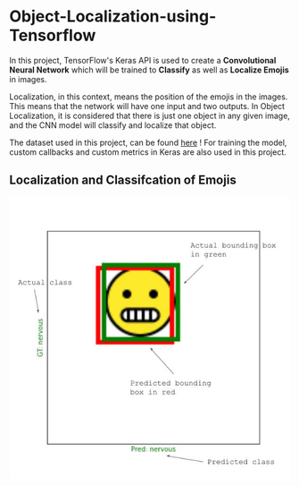 # Object-Localization-using-Tensorflow

In this  project, TensorFlow's Keras API is used to create a **Convolutional Neural Network** which will be trained to **Classify** as well as **Localize Emojis** in images. 

Localization, in this context, means the position of the emojis in the images. This means that the network will have one input and two outputs. In Object Localization, it is considered that there is just one object in any given image, and the CNN model will classify and localize that object. 

The dataset used in this project, can be found [here](https://github.com/hfg-gmuend/openmoji/releases/latest/download/openmoji-72x72-color.zip) !
For training the model, custom callbacks and custom metrics in Keras are also used in this project. 
## Localization and Classifcation of Emojis

![Alt text](images/localization.jpg?raw=true "Title")
